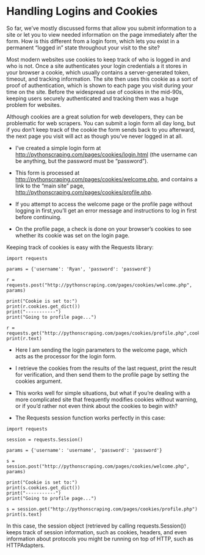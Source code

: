 # Handling Logins and Cookies

So far, we’ve mostly discussed forms that allow you submit information to a site or let you to view needed information on the page immediately after the form. How is this different from a login form, which lets you exist in a permanent “logged in” state throughout your visit to the site?

Most modern websites use cookies to keep track of who is logged in and who is not. Once a site authenticates your login credentials a it stores in your browser a cookie, which usually contains a server-generated token, timeout, and tracking information.
The site then uses this cookie as a sort of proof of authentication, which is shown to each page you visit during your time on the site. Before the widespread use of cookies in the mid-90s, keeping users securely authenticated and tracking them was a huge problem for websites.

Although cookies are a great solution for web developers, they can be problematic for web scrapers. You can submit a login form all day long, but if you don’t keep track of the cookie the form sends back to you afterward, the next page you visit will act as though you’ve never logged in at all.

+ I’ve created a simple login form at http://pythonscraping.com/pages/cookies/login.html (the username can be anything, but the password must be “password”).
+ This form is processed at http://pythonscraping.com/pages/cookies/welcome.php, and contains a link to the “main site” page, http://pythonscraping.com/pages/cookies/profile.php.

+ If you attempt to access the welcome page or the profile page without logging in first,you’ll get an error message and instructions to log in first before continuing.
+ On the profile page, a check is done on your browser’s cookies to see whether its cookie was set on the login page.

Keeping track of cookies is easy with the Requests library:
```
import requests

params = {'username': 'Ryan', 'password': 'password'}

r = requests.post("http://pythonscraping.com/pages/cookies/welcome.php", params)

print("Cookie is set to:")
print(r.cookies.get_dict())
print("-----------")
print("Going to profile page...")

r = requests.get("http://pythonscraping.com/pages/cookies/profile.php",cookies=r.cookies)
print(r.text)
```
+ Here I am sending the login parameters to the welcome page, which acts as the processor for the login form.
+ I retrieve the cookies from the results of the last request, print the result for verification, and then send them to the profile page by setting the cookies argument.

+ This works well for simple situations, but what if you’re dealing with a more complicated site that frequently modifies cookies without warning, or if you’d rather not even think about the cookies to begin with?
+ The Requests session function works perfectly in this case:
```
import requests

session = requests.Session()

params = {'username': 'username', 'password': 'password'}

s = session.post("http://pythonscraping.com/pages/cookies/welcome.php", params)

print("Cookie is set to:")
print(s.cookies.get_dict())
print("-----------")
print("Going to profile page...")

s = session.get("http://pythonscraping.com/pages/cookies/profile.php")
print(s.text)
```
In this case, the session object (retrieved by calling requests.Session()) keeps track of session information, such as cookies, headers, and even information about protocols you might be running on top of HTTP, such as HTTPAdapters.
